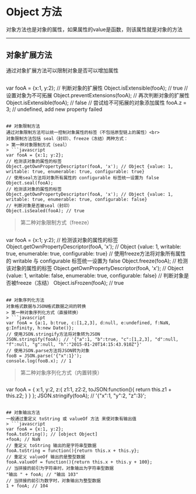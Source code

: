 # Object 方法
对象方法也是对象的属性，如果属性的value是函数，则该属性就是对象的方法
***

## 对象扩展方法
通过对象扩展方法可以限制对象是否可以增加属性
> ```javascript
var fooA = {x:1, y:2};
// 判断对象的扩展性
Object.isExtensible(fooA); // true
// 设置对象为不可拓展
Object.preventExtensions(fooA);
// 再次判断对象的扩展性
Object.isExtensible(fooA); // false
// 尝试给不可拓展的对象添加属性
fooA.z = 3; // undefined, add new property failed
```

## 对象限制方法
通过对象限制方法可以统一控制对象属性的标签（不包括原型链上的属性）<br>
对象限制方法包括 seal（封印）、freeze（冻结）两种方式：
> 第一种对象限制方式（seal）
> ```javascript
var fooA = {x:1; y:2};
// 检测该对象的属性的标签
Object.getOwnPropertyDescriptor(fooA, 'x'); // Object {value: 1, writable: true, enumerable: true, configurable: true}
// 使用seal方法将对象所有属性的 configurable 标签统一设置为 false
Object.seal(fooA);
// 检测该对象的属性的标签
Object.getOwnPropertyDescriptor(fooA, 'x'); // Object {value: 1, writable: true, enumerable: true, configurable: false}
// 判断对象是否被seal（封印）
Object.isSealed(fooA); // true
```
> 第二种对象限制方式（freeze）
> ```javascript
var fooA = {x:1; y:2};
// 检测该对象的属性的标签
Object.getOwnPropertyDescriptor(fooA, 'x'); // Object {value: 1, writable: true, enumerable: true, configurable: true}
// 使用freeze方法将对象所有属性的 writable 与 configurable 标签统一设置为 false
Object.freeze(fooA);
// 检测该对象的属性的标签
Object.getOwnPropertyDescriptor(fooA, 'x'); // Object {value: 1, writable: false, enumerable: true, configurable: false}
// 判断对象是否被freeze（冻结）
Object.isFrozen(fooA); // true
```

## 对象序列化方法
对象格式数据与JSON格式数据之间的转换
> 第一种对象序列化方式（直接转换）
> ```javascript
var fooA = {a:1, b:true, c:[1,2,3], d:null, e:undefined, f:NaN, g:Infinity, h:new Date()};
// 使用JSON.stringify方法将对象转为JSON
JSON.stringify(fooA); // '{"a":1, "b":true, "c":[1,2,3], "d":null, "f":null, "g":null, "h":"2015-01-20T14:15:43.910Z"}'
// 使用JSON.parse方法将JSON转为对象
fooB = JSON.parse('{"x":1}');
console.log(fooB.x); // 1
```
> 第二种对象序列化方式（内置转换）
> ```javascript
var fooA = {
    x:1,
    y:2,
    z:{
        z1:1,
        z2:2,
        toJSON:function(){
            return this.z1 + this.z2;
        }
    }
};
JSON.stringify(fooA); // '{"x":1, "y":2, "z":3}';
```

## 对象输出方法
一般通过重定义 toString 或 valueOf 方法 来使对象有输出值
> ```javascript
var fooA = {x:1, y:2};
fooA.toString(); // [object Object]
+fooA; // NaN
// 重定义 toString 输出的是字符串型数据
fooA.toString = function(){return this.x + this.y};
// 重定义 valueOf 输出的是整型数据
fooA.valueOf = function(){return this.x + this.y + 100};
// 当拼接的前引为字符串时，对象输出为字符串型数据
"输出 " + fooA; // "输出 103"
// 当拼接的前引为数字时，对象输出为整型数据
1 + fooA; // 104
```
>
